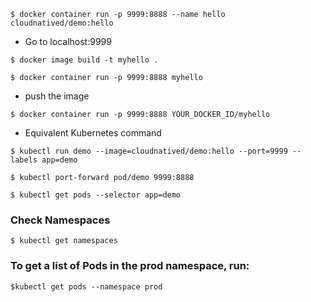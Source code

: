 `$ docker container run -p 9999:8888 --name hello cloudnatived/demo:hello`

* Go to localhost:9999

`$ docker image build -t myhello .`

`$ docker container run -p 9999:8888 myhello`

* push the image

`$ docker container run -p 9999:8888 YOUR_DOCKER_ID/myhello`

* Equivalent Kubernetes command

`$ kubectl run demo --image=cloudnatived/demo:hello --port=9999 --labels app=demo`

`$ kubectl port-forward pod/demo 9999:8888`

`$ kubectl get pods --selector app=demo`

### Check Namespaces
`$ kubectl get namespaces`

### To get a list of Pods in the prod namespace, run:
`$kubectl get pods --namespace prod`
